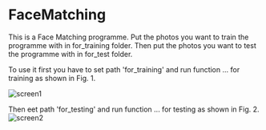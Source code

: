 # FaceMatching

This is a Face Matching programme. Put the photos you want to train the programme with in for_training folder. Then put the photos you want to test the programme with in for_test folder.

To use it first you have to set path  'for_training' and run function ... for training as shown in Fig. 1.

![screen1](https://github.com/nisanurtas/FaceMatching/assets/73359949/9a0ca3af-98e2-4088-a00e-b5c831373028)

Then  eet path 'for_testing' and run function ... for testing as shown in Fig. 2.
![screen2](https://github.com/nisanurtas/FaceMatching/assets/73359949/03ce8c46-76e3-4c50-90ed-5e22b16440c4)


